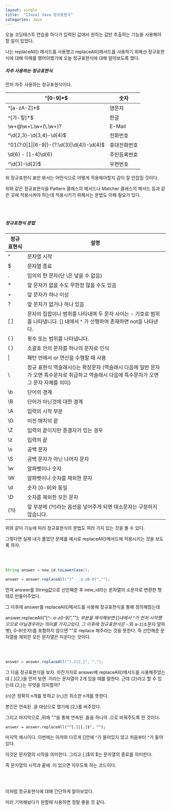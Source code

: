 ```yaml
---
layout: single
title:  "[Java] Java 정규표현식"
categories: Java
---
```


오늘 코딩테스트 연습을 하다가 입력된 값에서 원하는 값만 추출하는 기능을 사용해야 할 일이 있었다.

나는 replaceAll() 메서드를 사용했고 replaceAll()메서드를 사용하기 위해선 정규표현식에 대해 이해를 했어야했기에 오늘 정규표현식에 대해 알아보도록 했다.



##### 자주 사용하는 정규표현식

먼저 자주 사용하는 정규표현식이다.

| ^[0-9]*$                                   | 숫자         |
| ------------------------------------------ | ------------ |
| ^[a-zA-Z]*$                                | 영문자       |
| ^[가-힣]*$                                 | 한글         |
| \\w+@\\w+\\.\\w+(\\.\\w+)?                 | E-Mail       |
| ^\d{2,3}-\d{3,4}-\d{4}$                    | 전화번호     |
| ^01(?:0\|1\|[6-9])-(?:\d{3}\|\d{4})-\d{4}$ | 휴대전화번호 |
| \d{6} \- [1-4]\d{6}                        | 주민등록번호 |
| ^\d{3}-\d{2}$                              | 우편번호     |

위 정규표현식 표만 봐서는 어떤식으로 어떻게 적용해야할지 감이 잘 안잡힐 것이다.

위와 같은 정규표현식을 Pattern 클래스의 메서드나 Matcher 클래스의 메서드 등과 같은 곳에 적용시켜야 하는데 적용시키기 위해서는 문법도 이해 필요가 있다. 

<br/><br/>

##### 정규표현식 문법

| **정규 표현식** | **설명**                                                     |
| --------------- | ------------------------------------------------------------ |
| ^               | 문자열 시작                                                  |
| $               | 문자열 종료                                                  |
| .               | 임의의 한 문자(단 \은 넣을 수 없음)                          |
| *               | 앞 문자가 없을 수도 무한정 많을 수도 있음                    |
| +               | 앞 문자가 하나 이상                                          |
| ?               | 앞 문자가 없거나 하나 있음                                   |
| [ ]             | 문자의 집합이나 범위를 나타내며 두 문자 사이는 - 기호로 범위를 나타냅니다. [] 내에서 ^ 가 선행하여 존재하면 not을 나타낸다. |
| { }             | 횟수 또는 범위를 나타냅니다.                                 |
| ( )             | 소괄호 안의 문자를 하나의 문자로 인식                        |
| \|              | 패턴 안에서 or 연산을 수행할 때 사용                         |
| \               | 정규 표현식 역슬래시(\)는 확장문자 (역슬래시 다음에 일반 문자가 오면 특수문자로 취급하고 역슬래시 다음에 특수문자가 오면 그 문자 자체를 의미) |
| \b              | 단어의 경계                                                  |
| \B              | 단어가 아닌것에 대한 경계                                    |
| \A              | 입력의 시작 부분                                             |
| \G              | 이전 매치의 끝                                               |
| \Z              | 입력의 끝이지만 종결자가 있는 경우                           |
| \z              | 입력의 끝                                                    |
| \s              | 공백 문자                                                    |
| \S              | 공백 문자가 아닌 나머지 문자                                 |
| \w              | 알파벳이나 숫자                                              |
| \W              | 알파벳이나 숫자를 제외한 문자                                |
| \d              | 숫자 [0-9]와 동일                                            |
| \D              | 숫자를 제외한 모든 문자                                      |
| (?i)            | 앞 부분에 (?!)라는 옵션을 넣어주게 되면 대소문자는 구분하지 않습니다. |

위와 같이 기능에 따라 정규표현식의 문법도 여러 가지 있는 것을 볼 수 있다.

그렇다면 실제 내가 풀었던 문제를 예시로 replaceAll()메서드에 적용시키는 것을 보도록 하자.

 <br/><br/>

```java
String answer = new_id.toLowerCase();

answer = answer.replaceAll("[^-_.a-z0-9]","");
```

먼저 answer를 String값으로 선언해준 후 new_id라는 문자열의 소문자로 변환한 형태로 만들어주었다.

그 이후에 answer를 replaceAll()메서드를 사용해 정규표현식을 통해 정의해줬는데 

answer.replaceAll("[^-_.a-z0-9]",""); 부분을 해석해보면 []내에서 ^가 먼저 시작했으므로 아닐경우라는 의미를 가지고있다. 그 이후에 정규표현식은 -_.와 a-z(소문자 알파벳), 0-9(숫자)를 포함하지 않으면 ""로 replace 해주라는 것을 뜻한다. 즉 선언해준 문자열을 제외한 모든 문자열은 지운다는 것이다.

 <br/><br/>

```java
answer = answer.replaceAll("[.]{2,}", ".");
```

그 다음 정규표현식을 보자. 마잔가지로 answer에 replaceAll()메서드를 사용해주었는데 [.]{2,}을 먼저 보면 .이라는 문자열이 2개 있을 때를 말한다. 근데 {2}라고 할 수 있는데 {2,}는 무엇을 의미할까?

{n}은 정확히 n개를 뜻하고 {n,}은 최소한 n개를 뜻한다. 

본인은 연속된 .을 대상으로 했기에 {2,}를 써주었다.

그리고 마지막으로 ,뒤에 "."을 통해 연속된 .들을 하나의 .으로 바꿔주도록 한 것이다.

```
answer = answer.replaceAll("^[.]|[.]$", "");
```

마지막 예시이다. 이번에는 아까와 다르게 []안에 ^가 들어있지 않고 처음부터 ^가 들어있다.

이것은 문자열의 시작을 의미한다. 그리고 [.]$의 $는 문자열의 종료를 의미한다.

즉 문자열의 시작과 끝에 .이 있으면 지우도록 하는 코드이다.

 <br/><br/>

이처럼 정규표현식에 대해 간단하게 알아보았다.

미리 기억해놨다가 원할때 사용하면 정말 좋을 것 같다.
